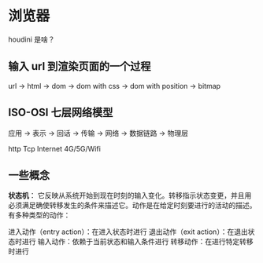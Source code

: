 # 浏览器

houdini 是啥？

## 输入 url 到渲染页面的一个过程 

url -> html -> dom -> dom with css -> dom with position ->  bitmap

## ISO-OSI 七层网络模型

应用 -> 表示 -> 回话 -> 传输 -> 网络 -> 数据链路 -> 物理层

http    Tcp     Internet    4G/5G/Wifi

## 一些概念

**状态机**： 它反映从系统开始到现在时刻的输入变化。转移指示状态变更，并且用必须满足确使转移发生的条件来描述它。动作是在给定时刻要进行的活动的描述。有多种类型的动作：

进入动作（entry action）：在进入状态时进行
退出动作（exit action）：在退出状态时进行
输入动作：依赖于当前状态和输入条件进行
转移动作：在进行特定转移时进行







